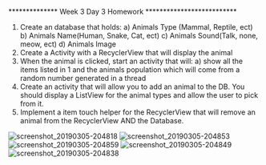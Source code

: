 **************  Week 3 Day 3 Homework **************************
1.  Create an database that holds:
         a) Animals Type (Mammal, Reptile, ect)
         b) Animals Name(Human, Snake, Cat, ect)
         c) Animals Sound(Talk, none, meow, ect)
         d) Animals Image
2.  Create a Activity with a RecyclerView that will display the animal
3.  When the animal is clicked, start an activity that will:
          a) show all the items listed in 1 and the animals population which will come from a random number generated 
              in  a thread
4.  Create an activity that will allow you to add an animal to the DB.  You should display a ListView for the animal types and allow the user to pick from it.
5.  Implement a item touch helper for the RecyclerView that will remove an animal from the RecyclerView AND the Database.

![screenshot_20190305-204818](https://user-images.githubusercontent.com/32153064/53850274-a356fd00-3f88-11e9-8cd4-b461baf87247.png)
![screenshot_20190305-204853](https://user-images.githubusercontent.com/32153064/53850278-a651ed80-3f88-11e9-86a6-ceec5d512b19.png)
![screenshot_20190305-204859](https://user-images.githubusercontent.com/32153064/53850279-a81bb100-3f88-11e9-9a4a-896e7af6abd1.png)
![screenshot_20190305-204849](https://user-images.githubusercontent.com/32153064/53850281-aa7e0b00-3f88-11e9-8972-cb1fa7d34f86.png)
![screenshot_20190305-204838](https://user-images.githubusercontent.com/32153064/53850285-ace06500-3f88-11e9-8308-8f5e94024d2b.png)
